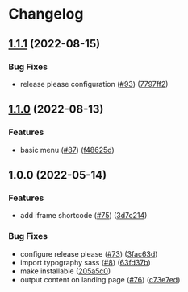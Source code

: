 # Changelog

## [1.1.1](https://github.com/project-calavera/hugo-skeleton/compare/v1.1.0...v1.1.1) (2022-08-15)


### Bug Fixes

* release please configuration ([#93](https://github.com/project-calavera/hugo-skeleton/issues/93)) ([7797ff2](https://github.com/project-calavera/hugo-skeleton/commit/7797ff26a6d37e7ece665b1bbdaeece8d85eafee))

## [1.1.0](https://github.com/project-calavera/hugo-skeleton/compare/v1.0.0...v1.1.0) (2022-08-13)


### Features

* basic menu ([#87](https://github.com/project-calavera/hugo-skeleton/issues/87)) ([f48625d](https://github.com/project-calavera/hugo-skeleton/commit/f48625d8d7483ee9387119805797522102b314c5))

## 1.0.0 (2022-05-14)


### Features

* add iframe shortcode ([#75](https://github.com/project-calavera/hugo-skeleton/issues/75)) ([3d7c214](https://github.com/project-calavera/hugo-skeleton/commit/3d7c214f8b44f2ba8ff74280dfed1fe90d9ebb67))


### Bug Fixes

* configure release please ([#73](https://github.com/project-calavera/hugo-skeleton/issues/73)) ([3fac63d](https://github.com/project-calavera/hugo-skeleton/commit/3fac63dec9f0626cf622599ac36db29214120365))
* import typography sass ([#8](https://github.com/project-calavera/hugo-skeleton/issues/8)) ([63fd37b](https://github.com/project-calavera/hugo-skeleton/commit/63fd37b8ea07710838bf40d9233c5e47dc1ab6dc))
* make installable ([205a5c0](https://github.com/project-calavera/hugo-skeleton/commit/205a5c08a0ccbe252a68762126bb492d9c7694c6))
* output content on landing page ([#76](https://github.com/project-calavera/hugo-skeleton/issues/76)) ([c73e7ed](https://github.com/project-calavera/hugo-skeleton/commit/c73e7eda45edda4e153018b28f9e78958c43b80b))
